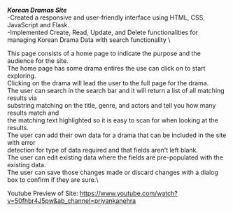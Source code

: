 ***Korean Dramas Site***\
-Created a responsive and user-friendly interface using HTML, CSS, JavaScript and Flask.\
-Implemented Create, Read, Update, and Delete functionalities for managing Korean Drama Data with search functionality \

This page consists of a home page to indicate the purpose and the audience for the site.\
The home page has some drama entires the use can click on to start exploring. \
Clicking on the drama will lead the user to the full page for the drama.\
The user can search in the search bar and it will return a list of all matching results via\
substring matching on the title, genre, and actors and tell you how many results match and \
the matching text highlighted so it is easy to scan for when looking at the results.\
The user can add their own data for a drama that can be included in the site with error\
detection for type of data required and that fields aren't left blank. \
The user can edit existing data where the fields are pre-populated with the existing data. \
The user can save those changes made or discard changes with a dialog box to confirm if they are sure.\

Youtube Preview of Site: https://www.youtube.com/watch?v=50fhbr4J5pw&ab_channel=priyankanehra
